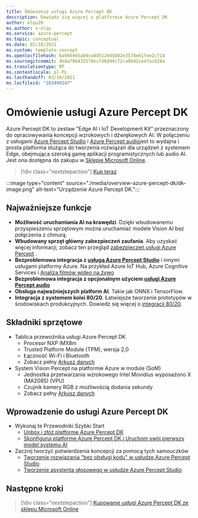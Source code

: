 ```yaml
---
title: Omówienie usługi Azure Percept DK
description: Dowiedz się więcej o platformie Azure Percept DK
author: elqu20
ms.author: v-elqu
ms.service: azure-percept
ms.topic: conceptual
ms.date: 02/18/2021
ms.custom: template-concept
ms.openlocfilehash: ba960465ab0ca8d5124d5882e3578e61fee2cf14
ms.sourcegitcommit: 4bda786435578ec7d6d94c72ca8642ce47ac628a
ms.translationtype: MT
ms.contentlocale: pl-PL
ms.lasthandoff: 03/16/2021
ms.locfileid: "103490147"
---
```

# <a name="azure-percept-dk-overview"></a>Omówienie usługi Azure Percept DK

Azure Percept DK to zestaw "Edge AI i IoT Development Kit" przeznaczony do opracowywania koncepcji wzrokowych i dźwiękowych AI. W połączeniu z usługami [Azure Percept Studio](./overview-azure-percept-studio.md) i [Azure Percept audio](./overview-azure-percept-audio.md)jest to wydajna i prosta platforma służąca do tworzenia rozwiązań dla urządzeń z systemem Edge, obejmująca szeroką gamę aplikacji programistycznych lub audio AI. Jest ona dostępna do zakupu w [Sklepie Microsoft Online](https://go.microsoft.com/fwlink/p/?LinkId=2155270).

> [!div class="nextstepaction"]
> [Kup teraz](https://go.microsoft.com/fwlink/p/?LinkId=2155270)

:::image type="content" source="./media/overview-azure-percept-dk/dk-image.png" alt-text="Urządzenie Azure Percept DK.":::

## <a name="key-features"></a>Najważniejsze funkcje

- **Możliwość uruchamiania AI na krawędzi**. Dzięki wbudowanemu przyspieszeniu sprzętowym można uruchamiać modele Vision AI bez połączenia z chmurą.
- **Wbudowany sprzęt główny zabezpieczeń zaufania**. Aby uzyskać więcej informacji, zobacz ten przegląd [zabezpieczeń usługi Azure Percept](./overview-percept-security.md) .
- **Bezproblemowa integracja z [usługą Azure Percept Studio](https://go.microsoft.com/fwlink/?linkid=2135819)** i innymi usługami platformy Azure. Na przykład Azure IoT Hub, Azure Cognitive Services i [Analiza filmów wideo na żywo](https://docs.microsoft.com/azure/media-services/live-video-analytics-edge/overview)
- **Bezproblemowa integracja z opcjonalnym użyciem [usługi Azure Percept audio](./overview-azure-percept-audio.md)**
- **Obsługa najważniejszych platform AI**. Takie jak ONNX i TensorFlow.
- **Integracja z systemem kolei 80/20**. Łatwiejsze tworzenie prototypów w środowiskach produkcyjnych. Dowiedz się więcej o [integracji 80/20](./overview-8020-integration.md).

## <a name="hardware-components"></a>Składniki sprzętowe

- Tablica przewoźnika usługi Azure Percept DK
    - Procesor NXP iMX8m
    - Trusted Platform Module (TPM), wersja 2,0
    - Łączność Wi-Fi i Bluetooth
    - Zobacz pełny [Arkusz danych](./azure-percept-dk-datasheet.md)
- System Vision Percept na platformie Azure w module (SoM)
    - Jednostka przetwarzania wzrokowego Intel Movidius wyposażono X (MA2085) (VPU)
    - Czujnik kamery RGB z możliwością dodania sekundy
    - Zobacz pełny [Arkusz danych](./azure-percept-vision-datasheet.md)

## <a name="get-started-with-the-azure-percept-dk"></a>Wprowadzenie do usługi Azure Percept DK

- Wykonaj te Przewodniki Szybki Start
    - [Unbox i złóż platformę Azure Percept DK](./quickstart-percept-dk-unboxing.md)
    - [Skonfiguruj platformę Azure Percept DK i Uruchom swój pierwszy model systemu AI](./quickstart-percept-dk-set-up.md)
- Zacznij tworzyć potwierdzenia koncepcji za pomocą tych samouczków
    - [Tworzenie rozwiązania "bez obsługi kodu" w usłudze Azure Percept Studio](./tutorial-nocode-vision.md)
    - [Tworzenie asystenta głosowego w usłudze Azure Percept Studio](./tutorial-no-code-speech.md)

## <a name="next-steps"></a>Następne kroki

> [!div class="nextstepaction"]
> [Kupowanie usługi Azure Percept DK ze sklepu Microsoft Online](https://go.microsoft.com/fwlink/p/?LinkId=2155270)
